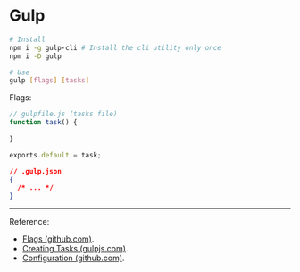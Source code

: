# Gulp

```bash
# Install
npm i -g gulp-cli # Install the cli utility only once
npm i -D gulp
```

```bash
# Use
gulp [flags] [tasks]
```

Flags:

<!-- ... -->

```javascript
// gulpfile.js (tasks file)
function task() {
  
}

exports.default = task;
```

```json
// .gulp.json
{
  /* ... */
}
```

----

Reference:

- [Flags (github.com)](https://github.com/gulpjs/gulp-cli#flags).
- [Creating Tasks (gulpjs.com)](https://gulpjs.com/docs/en/getting-started/creating-tasks/).
- [Configuration (github.com)](https://github.com/gulpjs/gulp-cli#configuration).

<!-- https://www.linkedin.com/learning/desarrollo-web-front-end-esencial/automatizadores-de-tareas-grunt-y-gulp?autoplay=true&resume=false -->
